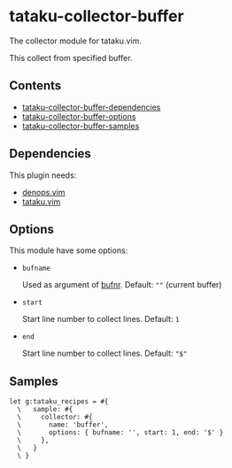 # tataku-collector-buffer

The collector module for tataku.vim.

This collect from specified buffer.

## Contents

- [tataku-collector-buffer-dependencies](tataku-collector-buffer-dependencies)
- [tataku-collector-buffer-options](tataku-collector-buffer-options)
- [tataku-collector-buffer-samples](tataku-collector-buffer-samples)

## Dependencies

This plugin needs:

- [denops.vim](https://github.com/vim-denops/denops.vim)
- [tataku.vim](https://github.com/Omochice/tataku.vim)

## Options

This module have some options:

- `bufname`

  Used as argument of [bufnr](bufnr). Default: `""` (current buffer)
- `start`

  Start line number to collect lines. Default: `1`
- `end`

  Start line number to collect lines. Default: `"$"`

## Samples

```vim
let g:tataku_recipes = #{
  \   sample: #{
  \     collector: #{
  \       name: 'buffer',
  \       options: { bufname: '', start: 1, end: '$' }
  \     },
  \   }
  \ }
```
